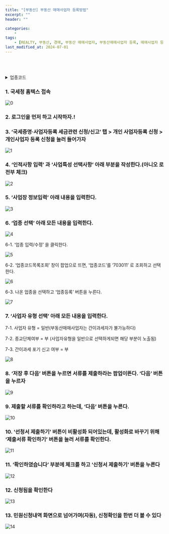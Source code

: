 ```yaml
---
title: "[부동산] 부동산 매매사업자 등록방법"
excerpt: ""
header: ""

categories:
    - 
tags:
    - [REALTY, 부동산, 경매, 부동산 매매사업자, 부동산매매사업자 등록, 매매사업자 등록, 부동산 매매사업자 등록, 부동산매매사업자 등록방법, 매매사업자 등록방법, 사업자등록 방법, 매매사업자 등록하기, 부동산매매사업자]
last_modified_at: 2024-07-01
---
```

<br><br>

<details>
  <summary>업종코드</summary>

- 703011 : 주거용 건물 개발 및 공급업(토지 보유 5년 미만)<br>
- 703012 : 주거용 건물 개발 및 공급업(토지 보유 5년 이상)<br>
- 703014 : 비주거용 건물 개발 및 공급업(토지 보유 5년 미만)<br>
- 703016 : 비주거용 건물 개발 및 공급업(토지 보유 5년 이상)<br>
- 703015 : 기타 부동산(택지, 농지, 공장 등) 건물 개발 및 공급업(토지 보유 5년 미만)<br>
- 703017 : 기타 부동산(택지, 농지, 공장 등) 건물 개발 및 공급업(토지 보유 5년 이상)<br>
</details>


### 1. 국세청 홈텍스 접속


![0](/upload/2024-07-01-부동산_매매사업자_등록.md/0.png)



### 2. 로그인을 먼저 하고 시작하자.!



### 3. ‘국세증명·사업자등록 세금관련 신청/신고’ 탭 > 개인 사업자등록 신청 > 개인사업자 등록 신청을 눌러 들어가자


![1](/upload/2024-07-01-부동산_매매사업자_등록.md/1.png)



### 4. ‘인적사항 입력’ 과 ‘사업특성 선택사항’ 아래 부분을 작성한다.(아니오 로 전부 체크)


![2](/upload/2024-07-01-부동산_매매사업자_등록.md/2.png)



### 5. ‘사업장 정보입력’  아래 내용을 입력한다.


![3](/upload/2024-07-01-부동산_매매사업자_등록.md/3.png)



### 6. ‘업종 선택’ 아래 모든 내용을 입력한다.


![4](/upload/2024-07-01-부동산_매매사업자_등록.md/4.png)


6-1. ‘업종 입력/수정’ 을 클릭한다.


![5](/upload/2024-07-01-부동산_매매사업자_등록.md/5.png)


6-2. ‘업종코드목록조회’ 창이 팝업으로 뜨면, ‘업종코드’를 ‘703011’ 로 조회하고 선택한다.


![6](/upload/2024-07-01-부동산_매매사업자_등록.md/6.png)


6-3. 나온 업종을 선택하고 ‘업종등록’ 버튼을 누른다.


![7](/upload/2024-07-01-부동산_매매사업자_등록.md/7.png)



### 7. ‘사업자 유형 선택’ 아래 모든 내용을 입력한다.


7-1. 사업자 유형 = 일반(부동산매매사업자는 간이과세자가 불가능하다)


7-2. 종교단체여부 = 부 (사업자유형을 일반으로 선택하게되면 해당 부분이 노출됨)


7-3. 간이과세 포기 신고 여부 = 부


![8](/upload/2024-07-01-부동산_매매사업자_등록.md/8.png)



### 8. ‘저장 후 다음’ 버튼을 누르면 서류를 제출하라는 팝업이뜬다. ‘다음’ 버튼을 누르자


![9](/upload/2024-07-01-부동산_매매사업자_등록.md/9.png)



### 9. 제출할 서류를 확인하라고 하는데, ‘다음’ 버튼을 누른다.


![10](/upload/2024-07-01-부동산_매매사업자_등록.md/10.png)



### 10. ‘선청서 제출하기’ 버튼이 비활성화 되어있는데, 활성화로 바꾸기 위해 ‘제출서류 확인하기’ 버튼을 눌러 서류를 확인한다.


![11](/upload/2024-07-01-부동산_매매사업자_등록.md/11.png)



### 11. ‘확인하였습니다’ 부분에 체크를 하고 ‘신청서 제출하기’ 버튼을 누른다


![12](/upload/2024-07-01-부동산_매매사업자_등록.md/12.png)



### 12. 신청됨을 확인한다


![13](/upload/2024-07-01-부동산_매매사업자_등록.md/13.png)



### 13. 민원신청내역 화면으로 넘어가며(자동), 신청확인을 한번 더 볼 수 있다


![14](/upload/2024-07-01-부동산_매매사업자_등록.md/14.png)

